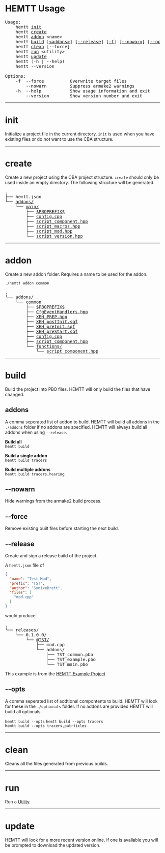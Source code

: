 # HEMTT Usage

<pre>
Usage:
    hemtt <a href="/HEMTT/#/usage?id=init">init</a>
    hemtt <a href="/HEMTT/#/usage?id=create">create</a>
    hemtt <a href="/HEMTT/#/usage?id=addon">addon</a> &lt;name&gt;
    hemtt <a href="/HEMTT/#/usage?id=build">build</a> [<a href="/HEMTT/#/usage?id=addons">&lt;addons&gt;</a>] [<a href="/HEMTT/#/usage?id=-release">--release</a>] [<a href="/HEMTT/#/usage?id=-force">-f</a>] [<a href="/HEMTT/#/usage?id=-nowarn">--nowarn</a>] [<a href="/HEMTT/#/usage?id=-opts">--opts</a> [&lt;optionals&gt;]]
    hemtt <a href="/HEMTT/#/usage?id=clean">clean</a> [--force]
    hemtt <a href="/HEMTT/#/usage?id=run">run</a> &lt;utility&gt;
    hemtt <a href="/HEMTT/#/usage?id=update">update</a>
    hemtt (-h | --help)
    hemtt --version

Options:
    -f  --force          Overwrite target files
        --nowarn         Suppress armake2 warnings
    -h  --help           Show usage information and exit
        --version        Show version number and exit
</pre>
<hr/>

# init

Initialize a project file in the current directory. `init` is used when you have existing files or do not want to use the CBA structure.
<hr/>

# create

Create a new project using the CBA project structure. `create` should only be used inside an empty directory. The following structure will be generated.
<pre>
.
├── hemtt.json
└── <a href="https://github.com/synixebrett/HEMTT-Example/tree/master/addons">addons/</a>
    └── <a href="https://github.com/synixebrett/HEMTT-Example/tree/master/addons/main">main/</a>
        ├── <a href="https://github.com/synixebrett/HEMTT-Example/blob/master/addons/main/%24PBOPREFIX%24">$PBOPREFIX$</a>
        ├── <a href="https://github.com/synixebrett/HEMTT-Example/blob/master/addons/main/config.cpp">config.cpp</a>
        ├── <a href="https://github.com/synixebrett/HEMTT-Example/blob/master/addons/main/script_component.hpp">script_component.hpp</a>
        ├── <a href="https://github.com/synixebrett/HEMTT-Example/blob/master/addons/main/script_macros.hpp">script_macros.hpp</a>
        ├── <a href="https://github.com/synixebrett/HEMTT-Example/blob/master/addons/main/script_mod.hpp">script_mod.hpp</a>
        └── <a href="https://github.com/synixebrett/HEMTT-Example/blob/master/addons/main/script_version.hpp">script_version.hpp</a>
</pre>
<hr/>

# addon

Create a new addon folder. Requires a name to be used for the addon.

```
./hemtt addon common
```
<pre>
.
└── <a href="https://github.com/synixebrett/HEMTT-Example/tree/master/addons">addons/</a>
    └── <a href="https://github.com/synixebrett/HEMTT-Example/tree/master/addons/common">common</a>
        ├── <a href="https://github.com/synixebrett/HEMTT-Example/blob/master/addons/common/%24PBOPREFIX%24">$PBOPREFIX$</a>
        ├── <a href="https://github.com/synixebrett/HEMTT-Example/blob/master/addons/common/CfgEventHandlers.hpp">CfgEventHandlers.hpp</a>
        ├── <a href="https://github.com/synixebrett/HEMTT-Example/blob/master/addons/common/XEH_PREP.hpp">XEH_PREP.hpp</a>
        ├── <a href="https://github.com/synixebrett/HEMTT-Example/blob/master/addons/common/XEH_postInit.sqf">XEH_postInit.sqf</a>
        ├── <a href="https://github.com/synixebrett/HEMTT-Example/blob/master/addons/common/XEH_preInit.sqf">XEH_preInit.sqf</a>
        ├── <a href="https://github.com/synixebrett/HEMTT-Example/blob/master/addons/common/XEH_preStart.sqf">XEH_preStart.sqf</a>
        ├── <a href="https://github.com/synixebrett/HEMTT-Example/blob/master/addons/common/config.cpp">config.cpp</a>
        ├── <a href="https://github.com/synixebrett/HEMTT-Example/blob/master/addons/common/script_component.hpp">script_component.hpp</a>
        └── <a href="https://github.com/synixebrett/HEMTT-Example/tree/master/addons/common/functions">functions/</a>
            └── <a href="https://github.com/synixebrett/HEMTT-Example/blob/master/addons/common/functions/script_component.hpp">script_component.hpp</a>
</pre>
<hr>

# build
Build the project into PBO files. HEMTT will only build the files that have changed.

## addons
A comma seperated list of addon to build. HEMTT will build all addons in the `./addons` folder if no addons are specified. HEMTT will always build all addons when using `--release`.

**Build all**  
`hemtt build`

**Build a single addon**  
`hemtt build tracers`

**Build multiple addons**  
`hemtt build tracers,hearing`

## --nowarn
Hide warnings from the armake2 build process.

## --force
Remove existing built files before starting the next build.

## --release
Create and sign a release build of the project.

A `hemtt.json` file of 
```json
{
  "name": "Test Mod",
  "prefix": "TST",
  "author": "SynixeBrett",
  "files": [
    "mod.cpp"
  ]
}
```
would produce
<pre>
.
└── releases/
    └── 0.1.0.0/
        └── <a href="https://github.com/synixebrett/HEMTT-Example/tree/master/releases/0.1.0.0/%40TST">@TST/</a>
            ├── mod.cpp
            └── addons/
                ├── TST_common.pbo
                ├── TST_example.pbo
                └── TST_main.pbo
</pre>
This example is from the [HEMTT Example Project](https://github.com/synixebrett/HEMTT-Example)

## --opts
A comma seperated list of addtional compontents to build. HEMTT will look for these in the `./optionals` folder. If no addons are provided HEMTT will build all optionals.

`hemtt build --opts`
`hemtt build --opts tracers`  
`hemtt build --opts tracers,patrticles`

<hr/>

# clean
Cleans all the files generated from previous builds.
<hr>

# run
Run a [Utility](/utilities.md).
<hr/>

# update

HEMTT will look for a more recent version online. If one is available you will be prompted to download the updated version.
